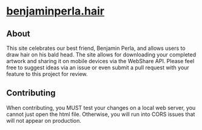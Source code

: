 # [benjaminperla.hair](https://benjaminperla.hair)

## About

This site celebrates our best friend, Benjamin Perla, and allows users to draw hair on his bald head. The site allows for downloading your completed artwork and sharing it on mobile devices via the WebShare API. Please feel free to suggest ideas via an issue or even submit a pull request with your feature to this project for review. 

## Contributing

When contributing, you MUST test your changes on a local web server, you cannot just open the html file. Otherwise, you will run into CORS issues that will not appear on production.
